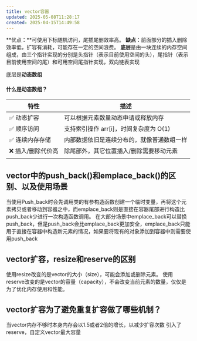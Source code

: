 ```yaml
---
title: vector容器
updated: 2025-05-08T11:28:17
created: 2025-04-15T14:49:58
---
```


**优点：**可使用下标随机访问，尾插尾删效率高。
**缺点**：前面部分的插入删除效率低，扩容有消耗，可能存在一定的空间浪费。
**底层**是由一块连续的内存空间组成，由三个指针实现的分别是头指针（表示目前使用空间的头），尾指针（表示目前使用空间的尾）和可用空间尾指针实现，双向链表实现

底层是**动态数组**
#### 什么是动态数组？
| **特性**           | **描述**                                   |
|--------------------|--------------------------------------------|
| ✅ 动态扩容        | 可以根据元素数量动态申请或释放内存         |
| ✅ 顺序访问        | 支持索引操作 arr\[i\]，时间复杂度为 O(1)   |
| ✅ 连续内存存储    | 内部数据依旧是连续分布的，就像普通数组一样 |
| ❌ 插入/删除代价高 | 除尾部外，其它位置插入/删除需要移动元素    |
|                   |                                           |
## vector中的push_back()和emplace_back()的区别、以及使用场景
当使用Push_back时会先调用类的有参构造函数创建一个临时变量，再将这个元素拷贝或者移动到容器之中，而emplace_back则是直接在容器尾部进行构造比push_back少进行一次构造函数调用。
在大部分场景中emplace_back可以替换push_back，但是push_back会比emplace_back更加安全，emplace_back只能用于直接在容器中构造新元素的情况，如果要将现有的对象添加到容器中则需要使用push_back

## vector扩容，resize和reserve的区别
使用resize改变的是vector的大小（size），可能会添加或删除元素。
使用reserve改变的是vector的容量（capacity），不会改变当前元素的数量，仅仅是为了优化内存使用和性能。

## vector扩容为了避免重复扩容做了哪些机制？
当vector内存不够时本身内存会以1.5或者2倍的增长，以减少扩容次数
引入了reserve，自定义vector最大容量

